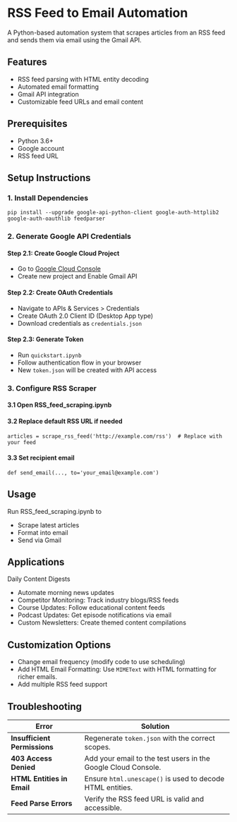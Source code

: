 # RSS Feed to Email Automation

A Python-based automation system that scrapes articles from an RSS feed and sends them via email using the Gmail API. 

## Features
- RSS feed parsing with HTML entity decoding
- Automated email formatting
- Gmail API integration
- Customizable feed URLs and email content

## Prerequisites
- Python 3.6+
- Google account
- RSS feed URL

## Setup Instructions
### 1. Install Dependencies
```
pip install --upgrade google-api-python-client google-auth-httplib2 google-auth-oauthlib feedparser
```
### 2. Generate Google API Credentials
#### Step 2.1: Create Google Cloud Project
- Go to [Google Cloud Console](https://console.cloud.google.com/)
- Create new project and Enable Gmail API
#### Step 2.2: Create OAuth Credentials
- Navigate to APIs & Services > Credentials
- Create OAuth 2.0 Client ID (Desktop App type)
- Download credentials as `credentials.json`
#### Step 2.3: Generate Token
- Run `quickstart.ipynb`
- Follow authentication flow in your browser
- New `token.json` will be created with API access
### 3. Configure RSS Scraper
#### 3.1 Open RSS_feed_scraping.ipynb
#### 3.2 Replace default RSS URL if needed
```
articles = scrape_rss_feed('http://example.com/rss')  # Replace with your feed
```
#### 3.3 Set recipient email
```
def send_email(..., to='your_email@example.com')
```

## Usage
Run RSS_feed_scraping.ipynb to
- Scrape latest articles
- Format into email
- Send via Gmail

## Applications
Daily Content Digests 
- Automate morning news updates
- Competitor Monitoring: Track industry blogs/RSS feeds
- Course Updates: Follow educational content feeds
- Podcast Updates: Get episode notifications via email
- Custom Newsletters: Create themed content compilations

## Customization Options
- Change email frequency (modify code to use scheduling)
- Add HTML Email Formatting: Use `MIMEText` with HTML formatting for richer emails.
- Add multiple RSS feed support

## Troubleshooting

| Error                          | Solution                                                                 |
|--------------------------------|--------------------------------------------------------------------------|
| **Insufficient Permissions**   | Regenerate `token.json` with the correct scopes.                         |
| **403 Access Denied**          | Add your email to the test users in the Google Cloud Console.            |
| **HTML Entities in Email**     | Ensure `html.unescape()` is used to decode HTML entities.                |
| **Feed Parse Errors**          | Verify the RSS feed URL is valid and accessible.                         |
